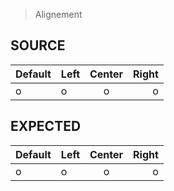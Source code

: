 > Alignement

## SOURCE

| Default | Left | Center | Right |
|-|:-|:-:|-:|
| o |o |o |o |

## EXPECTED

| Default | Left | Center | Right |
|---------|:-----|:------:|------:|
| o       | o    |    o   |     o |
